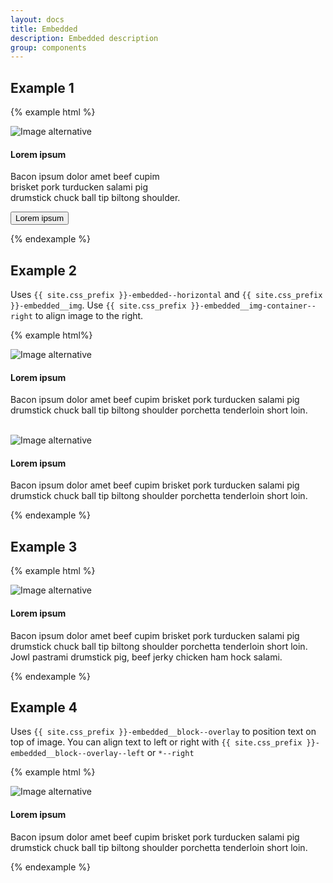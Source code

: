 ```yaml
--- 
layout: docs 
title: Embedded 
description: Embedded description 
group: components 
--- 
```

## Example 1 ## 

{% example html %}

<div class="{{ site.css_prefix }}-embedded" style="width:20em">
   <div class="{{ site.css_prefix }}-embedded__img-container">
      <img class="{{ site.css_prefix }}-embedded__img" alt="Image alternative" src="https://placehold.it/640x480.png">
   </div>
   <div class="{{ site.css_prefix }}-embedded__block">
      <h4 class="{{ site.css_prefix }}-text {{ site.css_prefix }}-text-size--large {{ site.css_prefix }}-text--bold">Lorem ipsum</h4>
      <p class="{{ site.css_prefix }}-text {{ site.css_prefix }}-text--tagline {{ site.css_prefix }}-text-size--medium {{ site.css_prefix }}-embedded__text">Bacon ipsum dolor amet beef cupim brisket pork turducken salami pig drumstick chuck ball tip biltong shoulder.</p>
      <button type="button" class="{{ site.css_prefix }}-button {{ site.css_prefix }}-button--primary">Lorem ipsum</button>
   </div>
</div>

{% endexample %} 

## Example 2 ##

Uses `{{ site.css_prefix }}-embedded--horizontal` and `{{ site.css_prefix }}-embedded__img`.
Use `{{ site.css_prefix }}-embedded__img-container--right` to align image to the right. 

{% example html%}

<div class="{{ site.css_prefix }}-embedded {{ site.css_prefix }}-embedded--horizontal">
   <div class="{{ site.css_prefix }}-embedded__img-container">
      <img class="{{ site.css_prefix }}-embedded__img" alt="Image alternative" src="https://placehold.it/270x180.png">
   </div>
   <div class="{{ site.css_prefix }}-embedded__block">
      <h4 class="{{ site.css_prefix }}-text {{ site.css_prefix }}-text-size--large {{ site.css_prefix }}-text--bold {{ site.css_prefix }}-embedded__title">Lorem ipsum</h4>
      <p class="{{ site.css_prefix }}-embedded__text {{ site.css_prefix }}-text {{ site.css_prefix }}-text--tagline {{ site.css_prefix }}-text-size--medium">Bacon ipsum dolor amet beef cupim brisket pork turducken salami pig drumstick chuck ball tip biltong shoulder porchetta tenderloin short loin.</p>
   </div>
</div>

<br />

<div class="{{ site.css_prefix }}-embedded {{ site.css_prefix }}-embedded--horizontal">
   <div class="{{ site.css_prefix }}-embedded__img-container {{ site.css_prefix }}-embedded__img-container--right">
      <img class="{{ site.css_prefix }}-embedded__img" alt="Image alternative"
         src="https://placehold.it/270x180.png">
   </div>
   <div class="{{ site.css_prefix }}-embedded__block">
      <h4 class="{{ site.css_prefix }}-text {{ site.css_prefix }}-text-size--large {{ site.css_prefix }}-text--bold {{ site.css_prefix }}-embedded__title">Lorem ipsum</h4>
      <p class="{{ site.css_prefix }}-embedded__text {{ site.css_prefix }}-text {{ site.css_prefix }}-text--tagline {{ site.css_prefix }}-text-size--medium">Bacon ipsum dolor amet beef cupim brisket pork turducken salami pig drumstick chuck ball tip biltong shoulder porchetta tenderloin short loin.</p>
   </div>
</div>

{% endexample %} 

## Example 3 ## 

{% example html %}

<div class="{{ site.css_prefix }}-embedded">
   <div class="{{ site.css_prefix }}-embedded__img-container">
      <img class="{{ site.css_prefix }}-embedded__img" alt="Image alternative" src="https://placehold.it/769x180.png">
   </div>
   <div class="{{ site.css_prefix }}-embedded__block">
      <h4 class="{{ site.css_prefix }}-text {{ site.css_prefix }}-text-size--large {{ site.css_prefix }}-text--bold">Lorem ipsum</h4>
      <p class="{{ site.css_prefix }}-embedded__text {{ site.css_prefix }}-text {{ site.css_prefix }}-text--tagline {{ site.css_prefix }}-text-size--medium">Bacon ipsum dolor amet beef cupim brisket pork turducken salami pig drumstick chuck ball tip biltong shoulder porchetta tenderloin short loin. Jowl pastrami drumstick pig, beef jerky chicken ham hock salami.</p>
   </div>
</div>

{% endexample %}

## Example 4 ## 

Uses `{{ site.css_prefix }}-embedded__block--overlay` to position text on top of image.
You can align text to left or right with `{{ site.css_prefix }}-embedded__block--overlay--left` or `*--right` 

{% example html %}

<div class="{{ site.css_prefix }}-embedded {{ site.css_prefix }}-embedded--cover">
   <div class="{{ site.css_prefix }}-embedded__img-container">
      <img class="{{ site.css_prefix }}-embedded__img" alt="Image alternative" src="https://placehold.it/769x180.png">
   </div>
   <div class="{{ site.css_prefix }}-embedded__block--overlay">
      <h4 class="{{ site.css_prefix }}-text {{ site.css_prefix }}-text-size--large {{ site.css_prefix }}-text--bold {{ site.css_prefix }}-embedded__title">Lorem ipsum</h4>
      <p class="{{ site.css_prefix }}-text {{ site.css_prefix }}-text--tagline {{ site.css_prefix }}-text-size--medium {{ site.css_prefix }}-embedded__text">Bacon ipsum dolor amet beef cupim brisket pork turducken salami pig drumstick chuck ball tip biltong shoulder porchetta tenderloin short loin.</p>
   </div>
</div>

{% endexample %}

